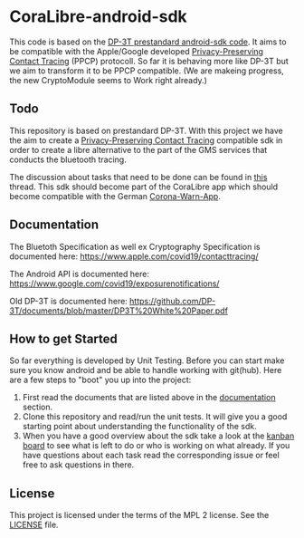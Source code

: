 CoraLibre-android-sdk
======================

This code is based on the [DP-3T prestandard android-sdk code](https://github.com/DP-3T/dp3t-sdk-android/tree/prestandard).
It aims to be compatible with the Apple/Google developed [Privacy-Preserving Contact Tracing](https://www.apple.com/covid19/contacttracing/) (PPCP) protocoll.
So far it is behaving more like DP-3T but we aim to transform it to be PPCP compatible. (We are makeing progress, the new CryptoModule seems to Work right already.)

## Todo

This repository is based on prestandard DP-3T. With this project we have the aim to create a [Privacy-Preserving Contact Tracing](https://www.apple.com/covid19/contacttracing/) compatible sdk in order to create a libre alternative to the part of the GMS services that conducts the bluetooth tracing.

The discussion about tasks that need to be done can be found in [this](https://github.com/corona-warn-app/cwa-app-android/issues/75) thread.
This sdk should become part of the CoraLibre app which should become compatible with the German [Corona-Warn-App](https://github.com/corona-warn-app/cwa-app-android).

## Documentation

The Bluetoth Specification as well ex Cryptography Specification is documented here:
https://www.apple.com/covid19/contacttracing/

The Android API is documented here:
https://www.google.com/covid19/exposurenotifications/

Old DP-3T is documented here:
https://github.com/DP-3T/documents/blob/master/DP3T%20White%20Paper.pdf

## How to get Started

So far everything is developed by Unit Testing. Before you can start make sure you know android and be able to handle working with git(hub). 
Here are a few steps to "boot" you up into the project:

1. First read the documents that are listed above in the [documentation](#documentation) section.
2. Clone this repository and read/run the unit tests. It will give you a good starting point about understanding the functionality of the sdk.
3. When you have a good overview about the sdk take a look at the [kanban board](https://github.com/theScrabi/CoraLibre-android-sdk/projects/1) to see what is left to do or who is working on what already. If you have questions about each task read the corresponding issue or feel free to ask questions in there.

## License
This project is licensed under the terms of the MPL 2 license. See the [LICENSE](LICENSE) file.
